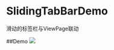 # SlidingTabBarDemo
滑动的标签栏与ViewPage联动

##Demo
![](https://github.com/wzhnsc/SlidingTabBarDemo/blob/master/gif/show.gif)
